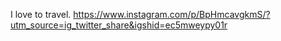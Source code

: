 I love to travel. https://www.instagram.com/p/BpHmcavgkmS/?utm_source=ig_twitter_share&igshid=ec5mweypy01r